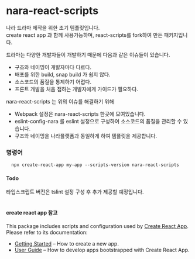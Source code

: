# nara-react-scripts

나라 드라마 제작을 위한 초기 템플릿입니다.<br>
create react app 과 함께 사용가능하며, react-scripts를 fork하여 만든 패키지입니다.

드라마는 다양한 개발자들이 개발하기 때문에 다음과 같은 이슈들이 있습니다.

- 구조와 네이밍이 개발자마다 다르다.
- 배포를 위한 build, snap build 가 쉽지 않다.
- 소스코드의 품질을 통제하기 어렵다.
- 프론트 개발을 처음 접하는 개발자에게 가이드가 필요하다.

nara-react-scripts 는 위의 이슈를 해결하기 위해

- Webpack 설정은 nara-react-scripts 한곳에 모여있습니다.
- eslint-config-nara 를 eslint 설정으로 구성하여 소스코드의 품질을 관리할 수 있습니다.
- 구조와 네이밍을 나라플랫폼과 동일하게 하여 템플릿을 제공합니다.

### 명령어

```cfml
  npx create-react-app my-app --scripts-version nara-react-scripts
```

#### Todo

타입스크립트 버전은 tslint 설정 구성 후 추가 제공할 예정입니다.<br><br>

#### create react app 참고

This package includes scripts and configuration used by [Create React App](https://github.com/facebook/create-react-app).<br>
Please refer to its documentation:

- [Getting Started](https://facebook.github.io/create-react-app/docs/getting-started) – How to create a new app.
- [User Guide](https://facebook.github.io/create-react-app/) – How to develop apps bootstrapped with Create React App.

